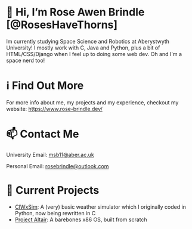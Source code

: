 # 👋 Hi, I’m Rose Awen Brindle [@RosesHaveThorns]

Im currently studying Space Science and Robotics at Aberystwyth University! I mostly work with C, Java and Python, plus a bit of HTML/CSS/Django when I feel up to doing some web dev. Oh and I'm a space nerd too!

# ℹ️ Find Out More

For more info about me, my projects and my experience, checkout my website:
https://www.rose-brindle.dev/

# 📫 Contact Me

University Email: msb11@aber.ac.uk

Personal Email: rosebrindle@outlook.com

# 🚧 Current Projects

- [ClWxSim](https://github.com/RosesHaveThorns/C_ClWxSim): A (very) basic weather simulator which I originally coded in Python, now being rewritten in C
- [Project Altair](https://github.com/RosesHaveThorns/ProjectAltair): A barebones x86 OS, built from scratch
